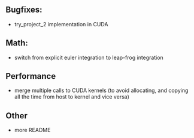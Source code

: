 

## Bugfixes:

- try_project_2 implementation in CUDA

## Math:

- switch from explicit euler integration to leap-frog integration


## Performance

- merge multiple calls to CUDA kernels (to avoid allocating, and copying all the time from host to kernel and vice versa)

## Other

- more README
